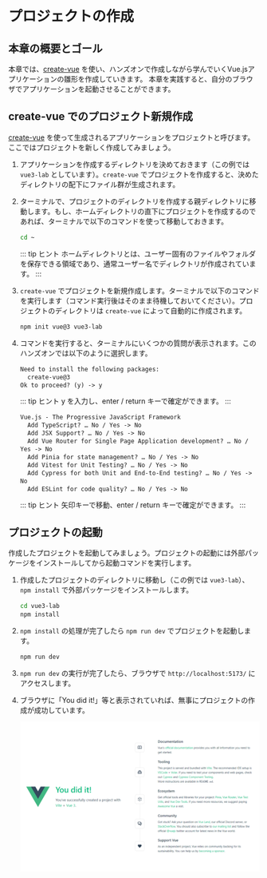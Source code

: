 # プロジェクトの作成

## 本章の概要とゴール
本章では、[create-vue](https://github.com/vuejs/create-vue) を使い、ハンズオンで作成しながら学んでいくVue.jsアプリケーションの雛形を作成していきます。
本章を実践すると、自分のブラウザでアプリケーションを起動させることができます。

## create-vue でのプロジェクト新規作成

[create-vue](https://github.com/vuejs/create-vue) を使って生成されるアプリケーションをプロジェクトと呼びます。ここではプロジェクトを新しく作成してみましょう。

1. アプリケーションを作成するディレクトリを決めておきます（この例では `vue3-lab` としています）。`create-vue` でプロジェクトを作成すると、決めたディレクトリの配下にファイル群が生成されます。

1. ターミナルで、プロジェクトのディレクトリを作成する親ディレクトリに移動します。もし、ホームディレクトリの直下にプロジェクトを作成するのであれば、ターミナルで以下のコマンドを使って移動しておきます。

    ```sh
    cd ~
    ```

    ::: tip ヒント
    ホームディレクトリとは、ユーザー固有のファイルやフォルダを保存できる領域であり、通常ユーザー名でディレクトリが作成されています。
    :::

1. `create-vue` でプロジェクトを新規作成します。ターミナルで以下のコマンドを実行します（コマンド実行後はそのまま待機しておいてください）。プロジェクトのディレクトリは `create-vue` によって自動的に作成されます。

    ```sh
    npm init vue@3 vue3-lab
    ```

1. コマンドを実行すると、ターミナルにいくつかの質問が表示されます。このハンズオンでは以下のように選択します。

    ```
    Need to install the following packages:
      create-vue@3
    Ok to proceed? (y) -> y 
    ```

    ::: tip ヒント
    y を入力し、enter / return キーで確定ができます。
    :::

    ```
    Vue.js - The Progressive JavaScript Framework
      Add TypeScript? … No / Yes -> No
      Add JSX Support? … No / Yes -> No
      Add Vue Router for Single Page Application development? … No / Yes -> No
      Add Pinia for state management? … No / Yes -> No
      Add Vitest for Unit Testing? … No / Yes -> No
      Add Cypress for both Unit and End-to-End testing? … No / Yes -> No
      Add ESLint for code quality? … No / Yes -> No
    ```

    ::: tip ヒント
    矢印キーで移動、enter / return キーで確定ができます。
    :::

## プロジェクトの起動

作成したプロジェクトを起動してみましょう。プロジェクトの起動には外部パッケージをインストールしてから起動コマンドを実行します。

1. 作成したプロジェクトのディレクトリに移動し（この例では `vue3-lab`）、`npm install` で外部パッケージをインストールします。

    ```sh
    cd vue3-lab
    npm install
    ```

1. `npm install` の処理が完了したら `npm run dev` でプロジェクトを起動します。

    ```sh
    npm run dev
    ```

1. `npm run dev` の実行が完了したら、ブラウザで `http://localhost:5173/` にアクセスします。

1. ブラウザに「You did it!」等と表示されていれば、無事にプロジェクトの作成が成功しています。

   ![Vite App](./images/vite-app.png)
